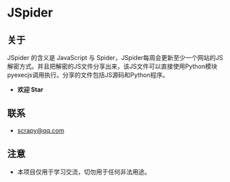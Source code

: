 # JSpider

## 关于

JSpider 的含义是 JavaScript 与 Spider，JSpider每周会更新至少一个网站的JS解密方式。并且把解密的JS文件分享出来，该JS文件可以直接使用Python模块pyexecjs调用执行。分享的文件包括JS源码和Python程序。

- **欢迎 Star**

## 联系

- scrapy@qq.com

## 注意

- 本项目仅用于学习交流，切勿用于任何非法用途。

